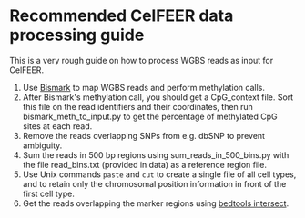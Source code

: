 # Recommended CelFEER data processing guide

This is a very rough guide on how to process WGBS reads as input for CelFEER.

1. Use [Bismark](https://www.bioinformatics.babraham.ac.uk/projects/bismark/) to map WGBS reads and perform methylation calls.
2. After Bismark's methylation call, you should get a CpG_context file. Sort this file on the read identifiers and their coordinates, then run bismark_meth_to_input.py to get the percentage of methylated CpG sites at each read. 
3. Remove the reads overlapping SNPs from e.g. dbSNP to prevent ambiguity.
4. Sum the reads in 500 bp regions using sum_reads_in_500_bins.py with the file read_bins.txt (provided in data) as a reference region file. 
5. Use Unix commands ``paste`` and ``cut`` to create a single file of all cell types, and to retain only the chromosomal position information in front of the first cell type.
6. Get the reads overlapping the marker regions using [bedtools intersect](https://bedtools.readthedocs.io/en/latest/content/tools/intersect.html).


